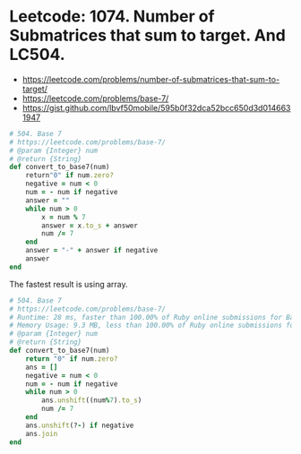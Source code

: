 # Leetcode:  1074. Number of Submatrices that sum to target. And LC504.

- https://leetcode.com/problems/number-of-submatrices-that-sum-to-target/
- https://leetcode.com/problems/base-7/
- https://gist.github.com/lbvf50mobile/595b0f32dca52bcc650d3d0146631947

```Ruby
# 504. Base 7
# https://leetcode.com/problems/base-7/
# @param {Integer} num
# @return {String}
def convert_to_base7(num)
    return"0" if num.zero?
    negative = num < 0 
    num = - num if negative
    answer = ""
    while num > 0
        x = num % 7
        answer = x.to_s + answer
        num /= 7
    end
    answer = "-" + answer if negative
    answer
end
```

The fastest result is using array.

```Ruby
# 504. Base 7
# https://leetcode.com/problems/base-7/
# Runtime: 28 ms, faster than 100.00% of Ruby online submissions for Base 7.
# Memory Usage: 9.3 MB, less than 100.00% of Ruby online submissions for Base 7.
# @param {Integer} num
# @return {String}
def convert_to_base7(num)
    return "0" if num.zero?
    ans = []
    negative = num < 0
    num = - num if negative
    while num > 0
        ans.unshift((num%7).to_s)
        num /= 7
    end
    ans.unshift(?-) if negative
    ans.join
end
```